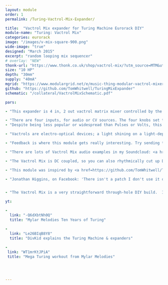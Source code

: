 ```yaml
---
layout: module
order: 1
permalink: /Turing-Vactrol-Mix-Expander/

title:  "Vactrol Mix expander for Turing Machine Eurorack DIY"
module-name: "Turing: Vactrol Mix"
categories: eurorack
image: "/images/v-mix-square-900.png"
wide-image: "true" 
designed: "March 2015"
excerpt: "random looping mix sequencer" 
# overlay: "NEW"
thonk-url: "https://www.thonk.co.uk/shop/vactrol-mix/?utm_source=MTM&utm_campaign=VactrolMix" 
size: "10 HP"
depth: "30mm"
supply: "40mA"
mgrid: "https://www.modulargrid.net/e/music-thing-modular-vactrol-mixer"
github: "https://github.com/TomWhitwell/TuringMixExpander"
schematic: "/collateral/VactrolMixSchematic.pdf"

pars: 

- "This expander is 4 in, 2 out vactrol matrix mixer controlled by the Turing Machine, connected around the back by a 16 pin ribbon cable. "

- "There are four inputs, for audio or CV sources. The four knobs set the level for each input. Next to each knob is a pair of LEDs. When the LED on the left is lit, the signal goes to the left output. When the LED on the right is lit, the signal goes to the right output. The LEDs are controlled by the Turing Machine module. The two outputs are both doubled (mult-ed) to make it easier to patch feedback loops."
- "Despite being less popular or widespread than Pulses or Volts, this is my favourite Turing Machine expander. It is a unique device that turns mundane source material into wild, unpredictable but rhythmically accessible patterns of sound. It’s a great way to create stereo effects, shifting drones, complex waveforms or feedback loops, and can be the heart of small (but chaotic) system. "

- "Vactrols are electro-optical devices; a light shining on a light-dependent resistor. They have an <a href=https://en.wikipedia.org/wiki/Resistive_opto-isolator#History>extraordinary history</a>, from powering the optical soundtracks on the first sound films in the 1920s to studio compressors, the tremolo in Fender guitar amps, and many of Don Buchla's 1970s synth designs. Modern vactrols are an LED pointing at a cadmium light dependent resistor, sealed together in a little black plastic box. Because the LDR reacts relatively slowly, the signals cut together smoothly, with no clicks or pops. Unfortunately, the cadmium in light dependent resistors is banned in Europe, so Vactrols are becoming harder to find.  "

- "Feedback is where this module gets really interesting. Try sending the (bottom) left and right outputs to your output mixer, and the (top) left and right outputs to spring reverbs or delays, patching the delay/reverb outputs back into input channels. Carefully ride the input levels, and you'll get snippets of feedback. The main clock speed can have a huge effect on feedback levels, because it takes a while to build up."

- "There are lots of Vactrol Mix audio examples in my Soundcloud: <a href=https://soundcloud.com/musicthing/radio-music-20-minutes-of-madness>Twenty Minutes of Madness</a>, <a href=https://soundcloud.com/musicthing/contact-mic-feedback>Contact Mic Feedback</a> and this ancient track recorded using the breadboard prototype</a>."

- "The Vactrol Mix is DC coupled, so you can also rhythmically cut up DC sources; mix LFOs at different speeds with audio rate oscilllators, and frequency modulating a pair of oscillators using the two outputs. "

- "This module was inspired by <a href=https://github.com/TomWhitwell/TuringMixExpander/wiki/Grant-Richter's-Electro-Optical-Mixer>Grant Richter's Cadavre Exquis voltage controlled mixer</a>, which was inspired by André Breton's surrealist game <a href=https://en.wikipedia.org/wiki/Exquisite_corpse>Exquisite Corpse</a>. Richter's mixer also inspired the <a href=https://www.makenoisemusic.com/modules/rxmx-legacy>RxMx module by Make Noise</a>. "

- "Jonathan Higgins, on Facebook: 'There isn't a patch I don't use it on. People often thing you can only use it for crazy stereo percussion (which it is amazing at). But I also often patch all four outputs from the humpback filter into it for evolving stereo drones.'"


- "The Vactrol Mix is a very straightforward through-hole DIY build.  If you get stuck, the <a href=https://github.com/TomWhitwell/TuringMixExpander/issues>Github Issue List</a> is probably the best place to start - remember to check closed issues as well as open ones. "

yt:

- 
  link: "-Q6dXbtNh0Q"
  title: "Mylar Melodies Ten Years of Turing"

- 
  link: "Le26BIqB8Y8"
  title: "DivKid explains the Turing Machine & expanders"
  
- 
 link: "WT1mrKtJPiA"
 title: "Mega Turing workout from Mylar Melodies"
  
  


---
```


